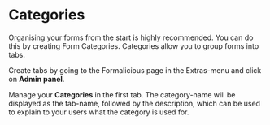 # Categories

Organising your forms from the start is highly recommended. You can do this by creating Form Categories.
Categories allow you to group forms into tabs.

Create tabs by going to the Formalicious page in the Extras-menu and click on **Admin panel**.

Manage your **Categories** in the first tab. The category-name will be displayed as the tab-name, followed by the description,
which can be used to explain to your users what the category is used for.
